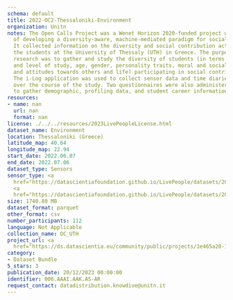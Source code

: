 ```yaml
---
schema: default
title: 2022-OC2-Thessaloniki-Environment
organization: Unitn
notes: The Open Calls Project was a Wenet Horizon 2020-funded project with the goal
  of developing a diversity-aware, machine-mediated paradigm for social interactions.
  It collected information on the diversity and social contribution activities of
  the students at the University of Thessaly (UTH) in Greece. The purpose of this
  research was to gather and study the diversity of students (in terms of subject
  and level of study, age, gender, personality traits, moral and social values, beliefs,
  and attitudes towards others and life) participating in social contribution activities.
  The i-Log application was used to collect sensor data and time diaries from participants
  over the course of the study. Two questionnaires were also administered to respondents
  to gather demographic, profiling data, and student career information.
resources:
- name: nan
  url: nan
  format: nan
license: ./../../resources/2023LivePeopleLicense.html
dataset_name: Environment
location: Thessaloniki (Greece)
latitude_map: 40.64
longitude_map: 22.94
start_date: 2022.06.07
end_date: 2022.07.06
dataset_type: Sensors
sensor_type: <a 
  href="https://datascientiafoundation.github.io/LivePeople/datasets/2022-OC2-Thessaloniki-Pressure%20Event/">pressure</a>,
  <a 
  href="https://datascientiafoundation.github.io/LivePeople/datasets/2022-OC2-Thessaloniki-Light%20Event/">light</a>
size: 1740.80 MB
dataset_format: parquet
other_format: csv
number_participants: 112
language: Not Applicable
collection_name: OC_UTH
project_url: <a 
  href="https://ds.datascientia.eu/community/public/projects/1e465a20-1650-42f7-88d4-d7b1b8ed6bb6">https://ds.datascientia.eu/community/public/projects/1e465a20-1650-42f7-88d4-d7b1b8ed6bb6</a>
category:
- Dataset Bundle
5_stars: 3
publication_date: 20/12/2023 00:00:00
identifier: 006.AAAI.AAK.AS-AR
request_contact: datadistribution.knowdive@unitn.it
---
```


